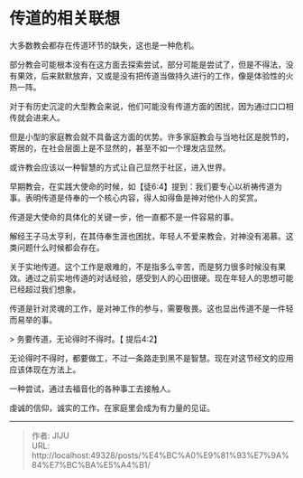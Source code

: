 # 传道的相关联想


大多数教会都存在传道环节的缺失，这也是一种危机。

部分教会可能根本没有在这方面去探索尝试，部分可能是尝试了，但是不得法，没有果效，后来默默放弃，又或是没有把传道当做持久进行的工作，像是体验性的火热一阵。

对于有历史沉淀的大型教会来说，他们可能没有传道方面的困扰，因为通过口口相传就会进来人。

但是小型的家庭教会就不具备这方面的优势。许多家庭教会与当地社区是脱节的，寄居的，在社会层面上是不显然的，甚至不如一个理发店显然。

或许教会应该以一种智慧的方式让自己显然于社区，进入世界。

早期教会，在实践大使命的时候，如【徒6:4】提到：我们要专心以祈祷传道为事。表明传道是侍奉的一个核心内容，得人如得鱼是神对他仆人的奖赏。

传道是大使命的具体化的关键一步，他一直都不是一件容易的事。

解经王子马太亨利，在其侍奉生涯也困扰，年轻人不爱来教会，对神没有渴慕。这类问题什么时候都会存在。

关于实地传道。这个工作是艰难的，不是指多么辛苦，而是努力很多时候没有果效。通过之前实地传道的对话经验，感受到人的心田很硬。现在年轻人的思想可能已经超过我们想象。

传道是针对灵魂的工作，是对神工作的参与，需要敬畏。这也显出传道不是一件轻而易举的事。

&gt; 务要传道，无论得时不得时。【 提后4:2】

无论得时不得时，都要做工，不过一条路走到黑不是智慧。现在对这节经文的应用应该体现在方法上。

一种尝试，通过去福音化的各种事工去接触人。

虔诚的信仰，诚实的工作，在家庭里会成为有力量的见证。




---

> 作者: JIJU  
> URL: http://localhost:49328/posts/%E4%BC%A0%E9%81%93%E7%9A%84%E7%BC%BA%E5%A4%B1/  

